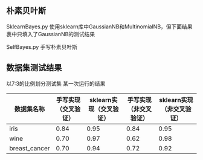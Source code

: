 ## 朴素贝叶斯

SklearnBayes.py  使用sklearn库中GaussianNB和MultinomialNB，但下面结果表中只填入了GaussianNB的测试结果

SelfBayes.py 手写朴素贝叶斯




## 数据集测试结果


以7:3的比例划分测试集 某一次运行的结果

| 数据集名称 |   手写实现（交叉验证）  | sklearn实现（交叉验证） |手写实现（非交叉验证）| sklearn实现（非交叉验证）|
| ----------------- | ---------------- | ---------------- | ------------------- | ------------------- |
| iris              | 0.84          | 0.95             | 0.84             | 0.95                |
| wine              | 0.70          | 0.97             | 0.62           | 0.98              |
| breast_cancer     | 0.70           | 0.94          | 0.72            | 0.92                |
